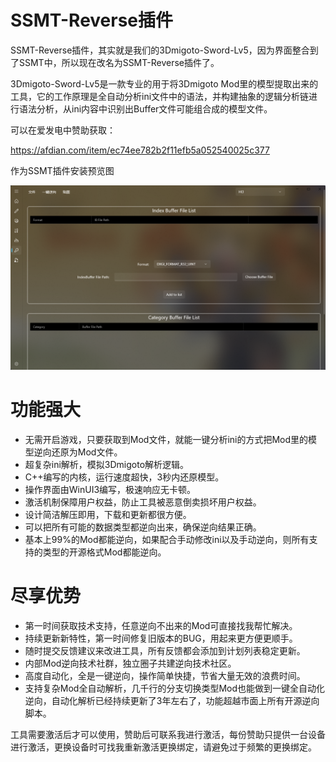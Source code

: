 # SSMT-Reverse插件

SSMT-Reverse插件，其实就是我们的3Dmigoto-Sword-Lv5，因为界面整合到了SSMT中，所以现在改名为SSMT-Reverse插件了。

3Dmigoto-Sword-Lv5是一款专业的用于将3Dmigoto Mod里的模型提取出来的工具，它的工作原理是全自动分析ini文件中的语法，并构建抽象的逻辑分析链进行语法分析，从ini内容中识别出Buffer文件可能组合成的模型文件。

可以在爱发电中赞助获取：

https://afdian.com/item/ec74ee782b2f11efb5a052540025c377

作为SSMT插件安装预览图

![alt text](image-1.png)


# 功能强大
- 无需开启游戏，只要获取到Mod文件，就能一键分析ini的方式把Mod里的模型逆向还原为Mod文件。
- 超复杂ini解析，模拟3Dmigoto解析逻辑。
- C++编写的内核，运行速度超快，3秒内还原模型。
- 操作界面由WinUI3编写，极速响应无卡顿。
- 激活机制保障用户权益，防止工具被恶意倒卖损坏用户权益。
- 设计简洁解压即用，下载和更新都很方便。
- 可以把所有可能的数据类型都逆向出来，确保逆向结果正确。
- 基本上99%的Mod都能逆向，如果配合手动修改ini以及手动逆向，则所有支持的类型的开源格式Mod都能逆向。
# 尽享优势
- 第一时间获取技术支持，任意逆向不出来的Mod可直接找我帮忙解决。
- 持续更新新特性，第一时间修复旧版本的BUG，用起来更方便更顺手。
- 随时提交反馈建议来改进工具，所有反馈都会添加到计划列表稳定更新。
- 内部Mod逆向技术社群，独立圈子共建逆向技术社区。
- 高度自动化，全是一键逆向，操作简单快捷，节省大量无效的浪费时间。
- 支持复杂Mod全自动解析，几千行的分支切换类型Mod也能做到一键全自动化逆向，自动化解析已经持续更新了3年左右了，功能超越市面上所有开源逆向脚本。

工具需要激活后才可以使用，赞助后可联系我进行激活，每份赞助只提供一台设备进行激活，更换设备时可找我重新激活更换绑定，请避免过于频繁的更换绑定。
